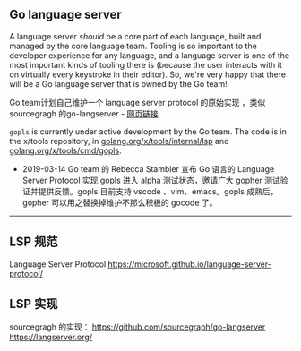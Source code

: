 ## Go language server

A language server *should* be a core part of each language, built and managed by the core language team. Tooling is so important to the developer experience for any language, and a language server is one of the most important kinds of tooling there is (because the user interacts with it on virtually every keystroke in their editor). So, we're very happy that there will be a Go language server that is owned by the Go team!

Go team计划自己维护一个 language server protocol 的原始实现 ，类似 sourcegragh 的go-langserver - [网页链接](https://go-review.googlesource.com/c/tools/+/136676#message-11c783bc9a9f6adf6119bbb85c89510fda25abe9)

`gopls` is currently under active development by the Go team. The code is in the x/tools repository, in [golang.org/x/tools/internal/lsp](https://golang.org/x/tools/internal/lsp) and [golang.org/x/tools/cmd/gopls](https://golang.org/x/tools/cmd/gopls). 

* 2019-03-14
Go team 的 Rebecca Stambler 宣布 Go 语言的 Language Server Protocol 实现 gopls 进入 alpha 测试状态，邀请广大 gopher 测试验证并提供反馈。gopls 目前支持 vscode 、vim、emacs。gopls 成熟后，gopher 可以用之替换掉维护不那么积极的 gocode 了。




---

## LSP 规范

Language Server Protocol  https://microsoft.github.io/language-server-protocol/

## LSP 实现

sourcegragh 的实现：
https://github.com/sourcegraph/go-langserver
https://langserver.org/